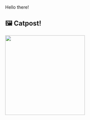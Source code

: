Hello there!



## 🖼️ Catpost!

<sub>
    <img src="https://cdn2.thecatapi.com/images/1qv.jpg" height="256">
</sub>

